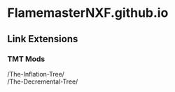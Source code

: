 # FlamemasterNXF.github.io
## Link Extensions 
### TMT Mods
/The-Inflation-Tree/ <br>
/The-Decremental-Tree/
